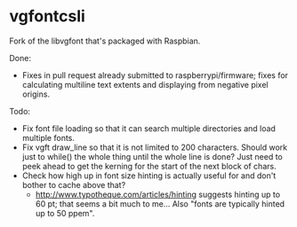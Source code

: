 vgfontcsli
==========

Fork of the libvgfont that's packaged with Raspbian.

Done:
* Fixes in pull request already submitted to raspberrypi/firmware; fixes for calculating multiline text extents and displaying from negative pixel origins.

Todo:
* Fix font file loading so that it can search multiple directories and load multiple fonts.
* Fix vgft draw_line so that it is not limited to 200 characters.  Should work just to while() the whole thing until the whole line is done?  Just need to peek ahead to get the kerning for the start of the next block of chars.
* Check how high up in font size hinting is actually useful for and don't bother to cache above that?
  * http://www.typotheque.com/articles/hinting suggests hinting up to 60 pt; that seems a bit much to me...  Also "fonts are typically hinted up to 50 ppem".